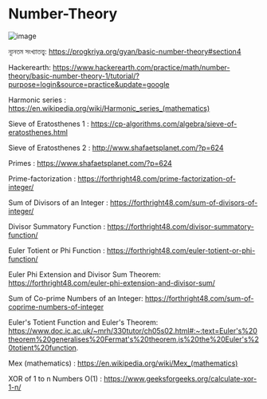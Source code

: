 # Number-Theory

![image](https://github.com/user-attachments/assets/0ea9edde-c9e8-4f78-ac5c-dd12192b09aa)




ন্যূনতম সংখ্যাতত্ত্ব:  https://progkriya.org/gyan/basic-number-theory#section4

Hackerearth: https://www.hackerearth.com/practice/math/number-theory/basic-number-theory-1/tutorial/?purpose=login&source=practice&update=google

Harmonic series : https://en.wikipedia.org/wiki/Harmonic_series_(mathematics)

Sieve of Eratosthenes 1 : https://cp-algorithms.com/algebra/sieve-of-eratosthenes.html

Sieve of Eratosthenes 2 : http://www.shafaetsplanet.com/?p=624 

Primes : https://www.shafaetsplanet.com/?p=624

Prime-factorization : https://forthright48.com/prime-factorization-of-integer/

Sum of Divisors of an Integer : https://forthright48.com/sum-of-divisors-of-integer/

Divisor Summatory Function : https://forthright48.com/divisor-summatory-function/

Euler Totient or Phi Function : https://forthright48.com/euler-totient-or-phi-function/

Euler Phi Extension and Divisor Sum Theorem: https://forthright48.com/euler-phi-extension-and-divisor-sum/

Sum of Co-prime Numbers of an Integer: https://forthright48.com/sum-of-coprime-numbers-of-integer





Euler's Totient Function and Euler's Theorem: https://www.doc.ic.ac.uk/~mrh/330tutor/ch05s02.html#:~:text=Euler's%20theorem%20generalises%20Fermat's%20theorem,is%20the%20Euler's%20totient%20function.







Mex (mathematics) : https://en.wikipedia.org/wiki/Mex_(mathematics)

XOR of 1 to n Numbers O(1) : https://www.geeksforgeeks.org/calculate-xor-1-n/

